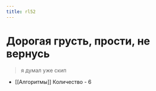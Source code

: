 ```yaml
---
title: rl52
---
```


# Дорогая грусть, прости, не вернусь

> я думал уже скип

- [[Алгоритмы]]	Количество - 6
